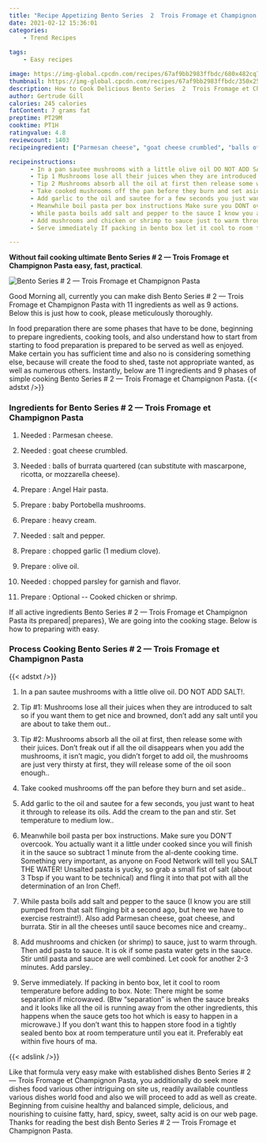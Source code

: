 ```yaml
---
title: "Recipe Appetizing Bento Series  2  Trois Fromage et Champignon Pasta"
date: 2021-02-12 15:36:01
categories:
    - Trend Recipes
    
tags:
    - Easy recipes

image: https://img-global.cpcdn.com/recipes/67af9bb2983ffbdc/680x482cq70/bento-series-2-trois-fromage-et-champignon-pasta-recipe-main-photo.jpg
thumbnail: https://img-global.cpcdn.com/recipes/67af9bb2983ffbdc/350x250cq70/bento-series-2-trois-fromage-et-champignon-pasta-recipe-main-photo.jpg
description: How to Cook Delicious Bento Series  2  Trois Fromage et Champignon Pasta with 11 ingredients and 9 stages of easy cooking.
author: Gertrude Gill
calories: 245 calories
fatContent: 7 grams fat
preptime: PT29M
cooktime: PT1H
ratingvalue: 4.8
reviewcount: 1403
recipeingredient: ["Parmesan cheese", "goat cheese crumbled", "balls of burrata quartered can substitute with mascarpone ricotta or mozzarella cheese", "Angel Hair pasta", "baby Portobella mushrooms", "heavy cream", "salt and pepper", "chopped garlic 1 medium clove", "olive oil", "chopped parsley for garnish and flavor", "Optional  Cooked chicken or shrimp"]

recipeinstructions: 
      - In a pan sautee mushrooms with a little olive oil DO NOT ADD SALT 
      - Tip 1 Mushrooms lose all their juices when they are introduced to salt so if you want them to get nice and browned dont add any salt until you are about to take them out 
      - Tip 2 Mushrooms absorb all the oil at first then release some with their juices Dont freak out if all the oil disappears when you add the mushrooms it isnt magic you didnt forget to add oil the mushrooms are just very thirsty at first they will release some of the oil soon enough 
      - Take cooked mushrooms off the pan before they burn and set aside 
      - Add garlic to the oil and sautee for a few seconds you just want to heat it through to release its oils Add the cream to the pan and stir Set temperature to medium low 
      - Meanwhile boil pasta per box instructions Make sure you DONT overcook You actually want it a little under cooked since you will finish it in the sauce so subtract 1 minute from the aldente cooking time Something very important as anyone on Food Network will tell you SALT THE WATER Unsalted pasta is yucky so grab a small fist of salt about 3 Tbsp if you want to be technical and fling it into that pot with all the determination of an Iron Chef 
      - While pasta boils add salt and pepper to the sauce I know you are still pumped from that salt flinging bit a second ago but here we have to exercise restraint Also add Parmesan cheese goat cheese and burrata Stir in all the cheeses until sauce becomes nice and creamy 
      - Add mushrooms and chicken or shrimp to sauce just to warm through Then add pasta to sauce It is ok if some pasta water gets in the sauce Stir until pasta and sauce are well combined Let cook for another 23 minutes Add parsley 
      - Serve immediately If packing in bento box let it cool to room temperature before adding to box Note There might be some separation if microwaved Btw separation is when the sauce breaks and it looks like all the oil is running away from the other ingredients this happens when the sauce gets too hot which is easy to happen in a microwave If you dont want this to happen store food in a tightly sealed bento box at room temperature until you eat it Preferably eat within five hours of ma

---
```




**Without fail cooking ultimate Bento Series # 2 — Trois Fromage et Champignon Pasta easy, fast, practical**. 


![Bento Series # 2 — Trois Fromage et Champignon Pasta](https://img-global.cpcdn.com/recipes/67af9bb2983ffbdc/680x482cq70/bento-series-2-trois-fromage-et-champignon-pasta-recipe-main-photo.jpg "Bento Series # 2 — Trois Fromage et Champignon Pasta")




Good Morning all, currently you can make dish Bento Series # 2 — Trois Fromage et Champignon Pasta with 11 ingredients as well as 9 actions. Below this is just how to cook, please meticulously thoroughly.

In food preparation there are some phases that have to be done, beginning to prepare ingredients, cooking tools, and also understand how to start from starting to food preparation is prepared to be served as well as enjoyed. Make certain you has sufficient time and also no is considering something else, because will create the food to shed, taste not appropriate wanted, as well as numerous others. Instantly, below are 11 ingredients and 9 phases of simple cooking Bento Series # 2 — Trois Fromage et Champignon Pasta.
{{< adstxt />}}

### Ingredients for Bento Series # 2 — Trois Fromage et Champignon Pasta


1. Needed  : Parmesan cheese.

1. Needed  : goat cheese crumbled.

1. Needed  : balls of burrata quartered (can substitute with mascarpone, ricotta, or mozzarella cheese).

1. Prepare  : Angel Hair pasta.

1. Prepare  : baby Portobella mushrooms.

1. Prepare  : heavy cream.

1. Needed  : salt and pepper.

1. Prepare  : chopped garlic (1 medium clove).

1. Prepare  : olive oil.

1. Needed  : chopped parsley for garnish and flavor.

1. Prepare  : Optional -- Cooked chicken or shrimp.



If all active ingredients Bento Series # 2 — Trois Fromage et Champignon Pasta its prepared| prepares}, We are going into the cooking stage. Below is how to preparing with easy.

### Process Cooking Bento Series # 2 — Trois Fromage et Champignon Pasta

{{< adstxt />}}


1. In a pan sautee mushrooms with a little olive oil. DO NOT ADD SALT!.



1. Tip #1: Mushrooms lose all their juices when they are introduced to salt so if you want them to get nice and browned, don’t add any salt until you are about to take them out..



1. Tip #2: Mushrooms absorb all the oil at first, then release some with their juices. Don’t freak out if all the oil disappears when you add the mushrooms, it isn’t magic, you didn’t forget to add oil, the mushrooms are just very thirsty at first, they will release some of the oil soon enough..



1. Take cooked mushrooms off the pan before they burn and set aside..



1. Add garlic to the oil and sautee for a few seconds, you just want to heat it through to release its oils. Add the cream to the pan and stir. Set temperature to medium low..



1. Meanwhile boil pasta per box instructions. Make sure you DON’T overcook. You actually want it a little under cooked since you will finish it in the sauce so subtract 1 minute from the al-dente cooking time. Something very important, as anyone on Food Network will tell you SALT THE WATER! Unsalted pasta is yucky, so grab a small fist of salt (about 3 Tbsp if you want to be technical) and fling it into that pot with all the determination of an Iron Chef!.



1. While pasta boils add salt and pepper to the sauce (I know you are still pumped from that salt flinging bit a second ago, but here we have to exercise restraint!). Also add Parmesan cheese, goat cheese, and burrata. Stir in all the cheeses until sauce becomes nice and creamy..



1. Add mushrooms and chicken (or shrimp) to sauce, just to warm through. Then add pasta to sauce. It is ok if some pasta water gets in the sauce. Stir until pasta and sauce are well combined. Let cook for another 2-3 minutes. Add parsley..



1. Serve immediately. If packing in bento box, let it cool to room temperature before adding to box. Note: There might be some separation if microwaved. (Btw “separation” is when the sauce breaks and it looks like all the oil is running away from the other ingredients, this happens when the sauce gets too hot which is easy to happen in a microwave.) If you don’t want this to happen store food in a tightly sealed bento box at room temperature until you eat it. Preferably eat within five hours of ma.





{{< adslink />}}

Like that formula very easy make with established dishes Bento Series # 2 — Trois Fromage et Champignon Pasta, you additionally do seek more dishes food various other intriguing on site us, readily available countless various dishes world food and also we will proceed to add as well as create. Beginning from cuisine healthy and balanced simple, delicious, and nourishing to cuisine fatty, hard, spicy, sweet, salty acid is on our web page. Thanks for reading the best dish Bento Series # 2 — Trois Fromage et Champignon Pasta.
